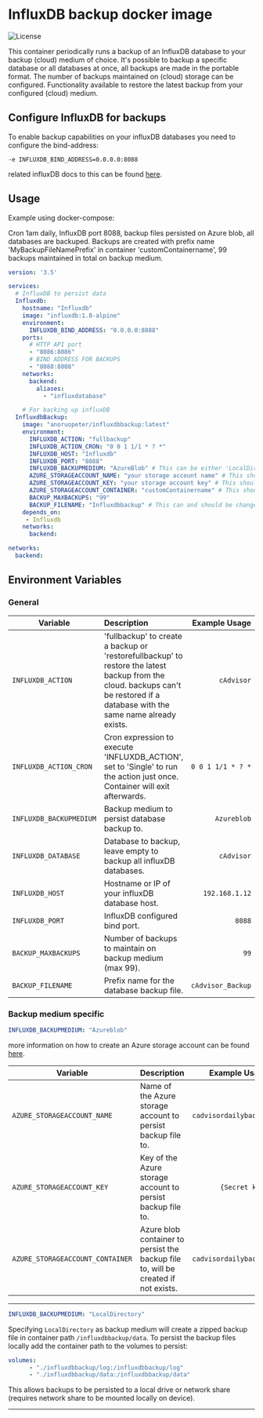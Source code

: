 # InfluxDB backup docker image
<!-- ![Release version](https://img.shields.io/github/release/MichielVanwelsenaere/InfluxDB-backup.svg)
![Image Size](https://img.shields.io/microbadger/image-size/michielvanwelsenaere/influxdb-backup.svg)
[![Renovate enabled](https://img.shields.io/badge/renovate-enabled-brightgreen.svg)](https://renovatebot.com/)
![build pipeline](https://michielvanwelsenaere.visualstudio.com/Public/_apis/build/status/InfluxDB-backup-CI?branchName=master)
![release pipeline](https://michielvanwelsenaere.vsrm.visualstudio.com/_apis/public/Release/badge/c40cb7e2-85fc-4ca0-b71e-da4ac6783b50/1/1) -->
![License](https://img.shields.io/github/license/MichielVanwelsenaere/InfluxDB-backup.svg)

This container periodically runs a backup of an InfluxDB database to your backup (cloud) medium of choice.
It's possible to backup a specific database or all databases at once, all backups are made in the portable format.
The number of backups maintained on (cloud) storage can be configured.
Functionality available to restore the latest backup from your configured (cloud) medium.

## Configure InfluxDB for backups

To enable backup capabilities on your influxDB databases you need to configure the bind-address:

```env
-e INFLUXDB_BIND_ADDRESS=0.0.0.0:8088 
```

related influxDB docs to this can be found [here](https://docs.influxdata.com/influxdb/v1.8/administration/config/).

## Usage

Example using docker-compose:

Cron 1am daily, InfluxDB port 8088, backup files persisted on Azure blob, all databases are backuped. Backups are created with prefix name 'MyBackupFileNamePrefix' in container 'customContainername', 99 backups maintained in total on backup medium.

```yaml
version: '3.5'

services:
  # InfluxDB to persist data
  Influxdb:
    hostname: "Influxdb"
    image: "influxdb:1.8-alpine"
    environment:
      INFLUXDB_BIND_ADDRESS: "0.0.0.0:8088"
    ports:
      # HTTP API port
      - "8086:8086"
      # BIND ADDRESS FOR BACKUPS  
      - "8088:8088"
    networks:      
      backend:
        aliases:
          - "influxdatabase"

    # For backing up influxDB
  InfluxdbBackup:
    image: "anoruopeter/influxdbbackup:latest"
    environment:
      INFLUXDB_ACTION: "fullbackup"
      INFLUXDB_ACTION_CRON: "0 0 1 1/1 * ? *"
      INFLUXDB_HOST: "Influxdb"
      INFLUXDB_PORT: "8088"
      INFLUXDB_BACKUPMEDIUM: "AzureBlob" # This can be either 'LocalDirectory' or 'AzureBlob'.
      AZURE_STORAGEACCOUNT_NAME: "your storage account name" # This should be changed
      AZURE_STORAGEACCOUNT_KEY: "your storage account key" # This should be changed
      AZURE_STORAGEACCOUNT_CONTAINER: "customContainername" # This should be changed
      BACKUP_MAXBACKUPS: "99"
      BACKUP_FILENAME: "Influxdbbackup" # This can and should be changed if necessary
    depends_on: 
     - Influxdb
    networks:
      backend:

networks:
  backend:
```

## Environment Variables

### General

| Variable        | Description      | Example Usage  | Default   | Optional?  |
| --------------- |:---------------| -----:| -----:| --------:|
| `INFLUXDB_ACTION` | 'fullbackup' to create a backup or 'restorefullbackup' to restore the latest backup from the cloud. backups can't be restored if a database with the same name already exists.  | `cAdvisor` | None   | No |
| `INFLUXDB_ACTION_CRON`  | Cron expression to execute 'INFLUXDB_ACTION', set to 'Single' to run the action just once. Container will exit afterwards. | `0 0 1 1/1 * ? *` | None | No |
| `INFLUXDB_BACKUPMEDIUM` | Backup medium to persist database backup to. | `Azureblob` | None | No |
| `INFLUXDB_DATABASE`    | Database to backup, leave empty to backup all influxDB databases.  | `cAdvisor` | None  | Yes |
| `INFLUXDB_HOST`   |  Hostname or IP of your influxDB database host. |  `192.168.1.12` | None   | No |
| `INFLUXDB_PORT`   | InfluxDB configured bind port. | `8088`   | None   | No |
| `BACKUP_MAXBACKUPS` | Number of backups to maintain on backup medium (max 99).  | `99` | `1`   | Yes |
| `BACKUP_FILENAME` | Prefix name for the database backup file. | `cAdvisor_Backup` | `influxdbbackup`   | Yes |

### Backup medium specific

```yaml
INFLUXDB_BACKUPMEDIUM: "Azureblob"
```

more information on how to create an Azure storage account can be found [here](https://docs.microsoft.com/en-us/azure/storage/common/storage-quickstart-create-account?tabs=azure-portal).

| Variable        | Description      | Example Usage  | Default   | Optional?  |
| --------------- |:---------------| -----:| -----:| --------:|
| `AZURE_STORAGEACCOUNT_NAME` | Name of the Azure storage account to persist backup file to. | `cadvisordailybackup` | None   | No |
| `AZURE_STORAGEACCOUNT_KEY` | Key of the Azure storage account to persist backup file to.  | `{Secret key}` | None   | No |
| `AZURE_STORAGEACCOUNT_CONTAINER` | Azure blob container to persist the backup file to, will be created if not exists.  | `cadvisordailybackup` | `influxdbbackup`   | Yes |

***

```yaml
INFLUXDB_BACKUPMEDIUM: "LocalDirectory"
```

Specifying `LocalDirectory` as backup medium will create a zipped backup file in container path `/influxdbbackup/data`. To persist the backup files locally add the container path to the volumes to persist:

```yaml
volumes:
      - "./influxdbbackup/log:/influxdbbackup/log"
      - "./influxdbbackup/data:/influxdbbackup/data"
```

This allows backups to be persisted to a local drive or network share (requires network share to be mounted locally on device).

***

